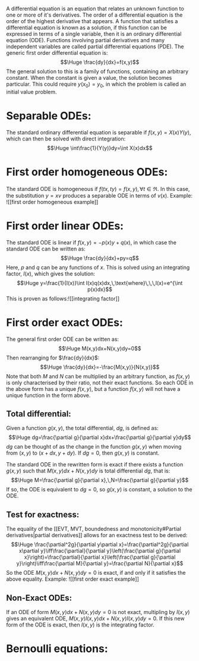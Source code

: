 
A differential equation is an equation that relates an unknown function to one or more of it's derivatives. The order of a differential equation is the order of the highest derivative that appears. A function that satisfies a differential equation is known as a solution, if this function can be expressed in terms of a single variable, then it is an ordinary differential equation (ODE). Functions involving partial derivatives and many independent variables are called partial differential equations (PDE). The generic first order differential equation is:$$\Huge \frac{dy}{dx}=f(x,y)$$
The general solution to this is a family of functions, containing an arbitrary constant. When the constant is given a value, the solution becomes particular. This could require $y(x_0)=y_0$, in which the problem is called an initial value problem.

# Separable ODEs:

The standard ordinary differential equation is separable if $f(x,y)=X(x)Y(y)$, which can then be solved with direct integration:$$\Huge \int\frac{1}{Y(y)}dy=\int X(x)dx$$

# First order homogeneous ODEs:

The standard ODE is homogeneous if $f(tx,ty)=f(x,y),\,\forall t\in\Re$. In this case, the substitution $y=xv$ produces a separable ODE in terms of  $v(x)$. Example:
![[first order homogeneous example]]

# First order linear ODEs:

The standard ODE is linear if $f(x,y)=-p(x)y+q(x)$, in which case the standard ODE can be written as:$$\Huge \frac{dy}{dx}+py=q$$
Here, $p$ and $q$ can be any functions of $x$. This is solved using an integrating factor, $I(x)$, which gives the solution:$$\Huge y=\frac{1}{I(x)}\int I(x)q(x)dx,\,\text{where}\,\,\,I(x)=e^{\int p(x)dx}$$
This is proven as follows:![[integrating factor]]

# First order exact ODEs:

The general first order ODE can be written as:$$\Huge M(x,y)dx+N(x,y)dy=0$$
Then rearranging for $\frac{dy}{dx}$:$$\Huge \frac{dy}{dx}=-\frac{M(x,y)}{N(x,y)}$$
Note that both $M$ and $N$ can be multiplied by an arbitrary function, as $f(x,y)$ is only characterised by their ratio, not their exact functions. So each ODE in the above form has a unique $f(x,y)$, but a function $f(x,y)$ will not have a unique function in the form above.

## Total differential:

Given a function $g(x,y)$, the total differential, $dg$, is defined as:$$\Huge dg=\frac{\partial g}{\partial x}dx+\frac{\partial g}{\partial y}dy$$
$dg$ can be thought of as the change in the function $g(x,y)$ when moving from $(x,y)$ to $(x+dx,y+dy)$. If $dg=0$, then $g(x,y)$ is constant.

The standard ODE in the rewritten form is exact if there exists a function $g(x,y)$ such that $M(x,y)dx+N(x,y)dy$ is total differential $dg$, that is:$$\Huge M=\frac{\partial g}{\partial x},\,N=\frac{\partial g}{\partial y}$$
If so, the ODE is equivalent to $dg=0$, so $g(x,y)$ is constant, a solution to the ODE.

## Test for exactness:

The equality of the [[EVT, MVT, boundedness and monotonicity#Partial derivatives|partial derivatives]] allows for an exactness test to be derived:
$$\Huge \frac{\partial^2g}{\partial y\partial x}=\frac{\partial^2g}{\partial x\partial y}\iff\frac{\partial}{\partial y}\left(\frac{\partial g}{\partial x}\right)=\frac{\partial}{\partial x}\left(\frac{\partial g}{\partial y}\right)\iff\frac{\partial M}{\partial y}=\frac{\partial N}{\partial x}$$
So the ODE $M(x,y)dx+N(x,y)dy=0$ is exact, if and only if it satisfies the above equality. Example:
![[first order exact example]]

## Non-Exact ODEs:

If an ODE of form $M(x,y)dx+N(x,y)dy=0$ is not exact, multipling by $I(x,y)$ gives an equivalent ODE, $M(x,y)I(x,y)dx + N(x,y)I(x,y)dy=0$. If this new form of the ODE is exact, then $I(x,y)$ is the integrating factor.

# Bernoulli equations:

